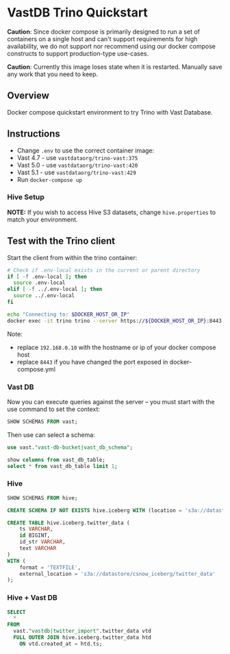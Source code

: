 # VastDB Trino Quickstart

**Caution**: Since docker compose is primarily designed to run a set of containers on a single host and can't support requirements for high availability, we do not support nor recommend using our docker compose constructs to support production-type use-cases. 

**Caution**: Currently this image loses state when it is restarted.  Manually save any work that you need to keep.

## Overview

Docker compose quickstart environment to try Trino with Vast Database.

## Instructions

 - Change `.env` to use the correct container image:
  - Vast 4.7 - use `vastdataorg/trino-vast:375`
  - Vast 5.0 - use `vastdataorg/trino-vast:420`
  - Vast 5.1 - use `vastdataorg/trino-vast:429`
- Run `docker-compose up`

### Hive Setup

**NOTE:** If you wish to access Hive S3 datasets, change `hive.properties` to match your environment.

## Test with the Trino client

Start the client from within the trino container:

```bash
# Check if .env-local exists in the current or parent directory
if [ -f .env-local ]; then
  source .env-local
elif [ -f ../.env-local ]; then
  source ../.env-local
fi

echo "Connecting to: $DOCKER_HOST_OR_IP"
docker exec -it trino trino --server https://${DOCKER_HOST_OR_IP}:8443 --insecure
```

Note:
- replace `192.168.0.10` with the hostname or ip of your docker compose host
- replace `8443` if you have changed the port exposed in docker-compose.yml

### Vast DB

Now you can execute queries against the server – you must start with the use command to set the context:

```sql
SHOW SCHEMAS FROM vast;
```

Then use can select a schema:

```sql
use vast."vast-db-bucket|vast_db_schema";

show columns from vast_db_table;
select * from vast_db_table limit 1;
```

### Hive

```sql
SHOW SCHEMAS FROM hive;
```



```sql
CREATE SCHEMA IF NOT EXISTS hive.iceberg WITH (location = 's3a://datastore/csnow_iceberg');

CREATE TABLE hive.iceberg.twitter_data (
    ts VARCHAR,
    id BIGINT,
    id_str VARCHAR,
    text VARCHAR
)
WITH (
    format = 'TEXTFILE',
    external_location = 's3a://datastore/csnow_iceberg/twitter_data'
);
```

### Hive + Vast DB

```sql
SELECT 
  *
FROM
  vast."vastdb|twitter_import".twitter_data vtd 
  FULL OUTER JOIN hive.iceberg.twitter_data htd 
    ON vtd.created_at = htd.ts;
```